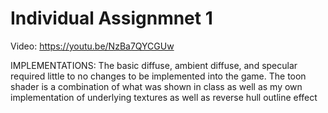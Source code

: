 # Individual Assignmnet 1
Video:
https://youtu.be/NzBa7QYCGUw

IMPLEMENTATIONS:
The basic diffuse, ambient diffuse, and specular required little to no changes to be implemented into the game.
The toon shader is a combination of what was shown in class as well as my own implementation of underlying textures as well as reverse hull outline effect
